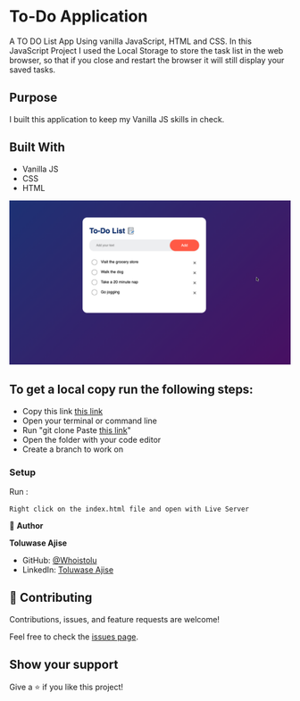 # To-Do Application

A TO DO List App Using vanilla JavaScript, HTML and CSS. 
In this JavaScript Project I used the Local Storage to store the task list in the web browser, so that if you close and restart the browser it will still display your saved tasks.

## Purpose

I built this application to keep my Vanilla JS skills in check.

## Built With

- Vanilla JS
- CSS
- HTML

![Project Image](images/ToDo.png)

## To get a local copy run the following steps:
- Copy this link [this link](https://github.com/Whoistolu/ToDo)
- Open your terminal or command line
- Run "git clone Paste [this link](https://github.com/Whoistolu/ToDo.git)"
- Open the folder with your code editor
- Create a branch to work on

### Setup

Run :

```
Right click on the index.html file and open with Live Server
```




👤 **Author**

**Toluwase Ajise**
- GitHub: [@Whoistolu](https://github.com/Whoistolu)
- LinkedIn: [Toluwase Ajise](https://www.linkedin.com/in/toluwase-ajise/) 




## 🤝 Contributing

Contributions, issues, and feature requests are welcome!

Feel free to check the [issues page](https://github.com/Whoistolu/ToDo/issues).

## Show your support

Give a ⭐️ if you like this project!